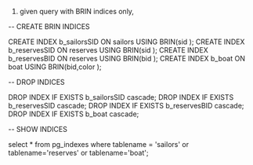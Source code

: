 1) given query with BRIN indices only,


-- CREATE BRIN INDICES

CREATE INDEX b_sailorsSID ON sailors USING BRIN(sid );
CREATE INDEX b_reservesSID ON reserves  USING BRIN(sid );
CREATE INDEX b_reservesBID ON reserves  USING BRIN(bid );
CREATE INDEX b_boat ON boat USING BRIN(bid,color );


-- DROP INDICES

DROP INDEX   IF EXISTS  b_sailorsSID cascade; 
DROP INDEX   IF EXISTS  b_reservesSID cascade; 
DROP INDEX   IF EXISTS  b_reservesBID cascade; 
DROP INDEX   IF EXISTS  b_boat cascade; 


-- SHOW INDICES

select *
from pg_indexes
where tablename = 'sailors' or tablename='reserves' or tablename='boat';
